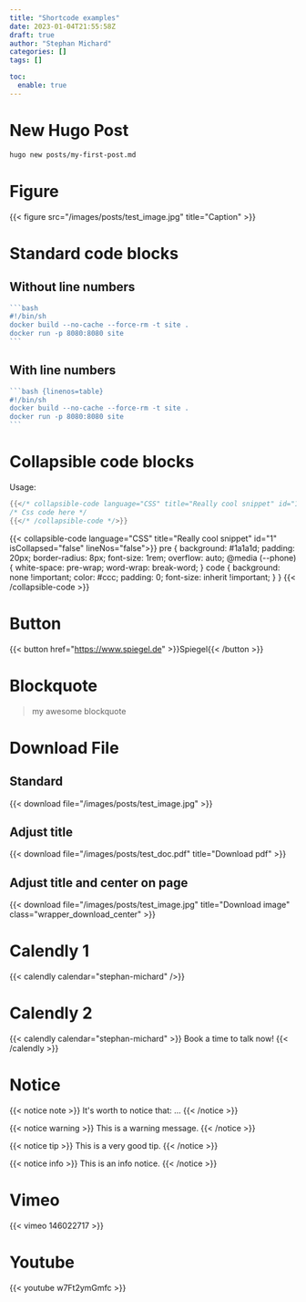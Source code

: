 ```yaml
---
title: "Shortcode examples"
date: 2023-01-04T21:55:58Z
draft: true
author: "Stephan Michard"
categories: []
tags: []

toc:
  enable: true
---
```


# New Hugo Post
```bash
hugo new posts/my-first-post.md
```

# Figure
{{< figure src="/images/posts/test_image.jpg" title="Caption" >}}


# Standard code blocks

## Without line numbers
````go
```bash
#!/bin/sh
docker build --no-cache --force-rm -t site .
docker run -p 8080:8080 site
```
````

## With line numbers
````go {linenos=table}
```bash {linenos=table}
#!/bin/sh
docker build --no-cache --force-rm -t site .
docker run -p 8080:8080 site
```
````

# Collapsible code blocks

Usage:
```go
{{</* collapsible-code language="CSS" title="Really cool snippet" id="1" isCollapsed="true" lineNos="true" */>}}
/* Css code here */
{{</* /collapsible-code */>}}
```

{{< collapsible-code language="CSS" title="Really cool snippet" id="1" isCollapsed="false" lineNos="false">}}
pre {
     background: #1a1a1d;
     padding: 20px;
     border-radius: 8px;
     font-size: 1rem;
     overflow: auto;
     @media (--phone) {
         white-space: pre-wrap;
         word-wrap: break-word;
    }
     code {
         background: none !important;
         color: #ccc;
         padding: 0;
         font-size: inherit !important;
    }
}
{{< /collapsible-code >}}

# Button
{{< button href="https://www.spiegel.de" >}}Spiegel{{< /button >}}

# Blockquote

> my awesome blockquote

# Download File

## Standard
{{< download file="/images/posts/test_image.jpg" >}}

## Adjust title
{{< download file="/images/posts/test_doc.pdf" title="Download pdf" >}}

## Adjust title and center on page
{{< download file="/images/posts/test_image.jpg" title="Download image" class="wrapper_download_center" >}}  

# Calendly 1

{{< calendly calendar="stephan-michard" />}}

# Calendly 2

{{< calendly calendar="stephan-michard" >}}
  Book a time to talk now!
{{< /calendly >}}


# Notice
{{< notice note >}}
It's worth to notice that: ...
{{< /notice >}}

{{< notice warning >}}
This is a warning message.
{{< /notice >}}

{{< notice tip >}}
This is a very good tip.
{{< /notice >}}

{{< notice info >}}
This is an info notice.
{{< /notice >}}

# Vimeo
{{< vimeo 146022717 >}}

# Youtube
{{< youtube w7Ft2ymGmfc >}}